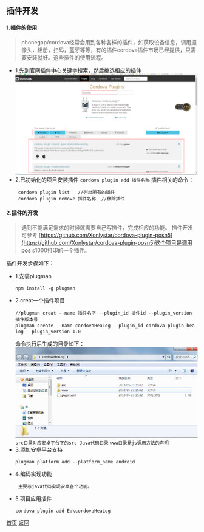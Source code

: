 ## 插件开发

#### 1.插件的使用

>phonegap/cordova经常会用到各种各样的插件，如获取设备信息，调用摄像头，相册，扫码，蓝牙等等，有的插件cordova插件市场已经提供，只需要安装就好。这些插件的使用流程。

- 1.先到官网插件中心关键字搜索，然后挑选相应的插件
![搜索插件](./plugin-img.png)
- 2.已初始化的项目安装插件
 `cordova plugin add 插件名称`
  插件相关的命令：
  ```
   cordova plugin list   //列出所有的插件
   cordova plugin remove 插件名称  //移除插件
  ```


#### 2.插件的开发
>遇到不能满足需求的时候就需要自己写插件，完成相应的功能。
>插件开发可参考 [https://github.com/Xonlystar/cordova-plugin-posn5](https://github.com/Xonlystar/cordova-plugin-posn5)这个项目是调用pos s1000打印的一个插件。

插件开发步骤如下：
- 1.安装plugman
    ```
    npm install -g plugman
    ```
- 2.creat一个插件项目
    ```
    //plugman creat --name 插件名字 --plugin_id 插件id --plugin_version 插件版本号
    plugman create --name cordovaHeaLog --plugin_id cordova-plugin-hea-log --plugin_version 1.0
    ```
    命令执行后生成的目录如下：
    ![插件](./plugin-add.png)
    `src目录对应安卓平台下的src Java代码目录`
    `www目录是js调用方法的声明`
- 3.添加安卓平台支持
    ```
    plugman platform add --platform_name android
    ```
- 4.编码实现功能
    ```
     主要写java代码实现安卓各个功能。
    ```
- 5.项目应用插件
    ```
    cordova plugin add E:\cordovaHeaLog
    ```
[首页](./)
[返回](./安装环境)